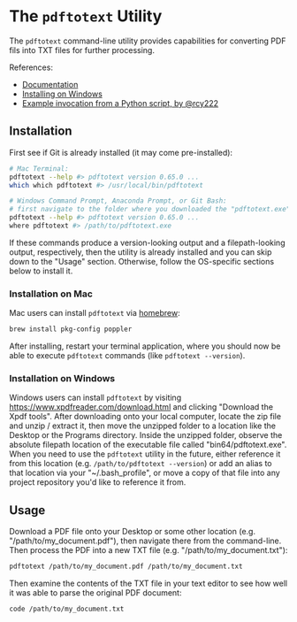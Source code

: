 # The `pdftotext` Utility

The `pdftotext` command-line utility provides capabilities for converting PDF fils into TXT files for further processing.

References:

  + [Documentation](https://www.xpdfreader.com/pdftotext-man.html)
  + [Installing on Windows](https://github.com/jalan/pdftotext/issues/16#issuecomment-399963100)
  + [Example invocation from a Python script, by @rcy222](https://github.com/rcy222/PDF-Analytics)

## Installation

First see if Git is already installed (it may come pre-installed):

```sh
# Mac Terminal:
pdftotext --help #> pdftotext version 0.65.0 ...
which which pdftotext #> /usr/local/bin/pdftotext

# Windows Command Prompt, Anaconda Prompt, or Git Bash:
# first navigate to the folder where you downloaded the "pdftotext.exe" file, then...
pdftotext --help #> pdftotext version 0.65.0 ...
where pdftotext #> /path/to/pdftotext.exe
```

If these commands produce a version-looking output and a filepath-looking output, respectively, then the utility is already installed and you can skip down to the "Usage" section. Otherwise, follow the OS-specific sections below to install it.

### Installation on Mac

Mac users can install `pdftotext` via [homebrew](/notes/clis/brew.md):

```sh
brew install pkg-config poppler
```

After installing, restart your terminal application, where you should now be able to execute `pdftotext` commands (like `pdftotext --version`).

### Installation on Windows

Windows users can install `pdftotext` by visiting https://www.xpdfreader.com/download.html and clicking "Download the Xpdf tools". After downloading onto your local computer, locate the zip file and unzip / extract it, then move the unzipped folder to a location like the Desktop or the Programs directory. Inside the unzipped folder, observe the absolute filepath location of the executable file called "bin64/pdftotext.exe". When you need to use the `pdftotext` utility in the future, either reference it from this location (e.g. `/path/to/pdftotext --version`) or add an alias to that location via your "~/.bash_profile", or move a copy of that file into any project repository you'd like to reference it from.

## Usage

Download a PDF file onto your Desktop or some other location (e.g. "/path/to/my_document.pdf"), then navigate there from the command-line. Then process the PDF into a new TXT file (e.g. "/path/to/my_document.txt"):

```sh
pdftotext /path/to/my_document.pdf /path/to/my_document.txt
```

Then examine the contents of the TXT file in your text editor to see how well it was able to parse the original PDF document:

```sh
code /path/to/my_document.txt
```

